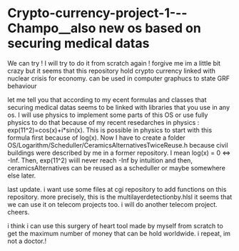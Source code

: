 # Crypto-currency-project-1---Champo__also new os based on securing medical datas
We can try ! I will try to do it from scratch again !
forgive me im a little bit crazy but it seems that this repository hold crypto currency linked with nuclear crisis for economy.
can be used in computer graphucs to state GRF behaviour 

let me tell you that according to my ecent formulas and classes that securing medical datas seems to be linked with libraries that you use in any os.
 I will use physics to implement some parts of this OS or use fully physics to do that because of my recent resedarches in physics : exp(11^2)=cos(x)+i*sin(x).
 This is possible in physics to start with this formula first because of log(x). Now I have to create a folder OS/Logarithm/Scheduller/CeramicsAlternativesTwiceReuse.h
  because civil buildings were described by me in a former repository. I mean log(x) = 0 <=> -Inf. Then, exp(11^2) wiill never reach -Inf by intuition and then,
  ceramicsAlternatives can be reused as a scheduller or maybe somewhere else later.

  last update.
  i want use some files at cgi repository to add functions on this repository. more precisely, this is the multilayerdetectionby.hlsl
  it seems that we can use it on telecom projects too. i will do another telecom project. cheers.


i think i can use this surgery of heart tool made by myself from scratch to get the maximum number of money that can be hold worldwide. i repeat, im not a doctor.! 
